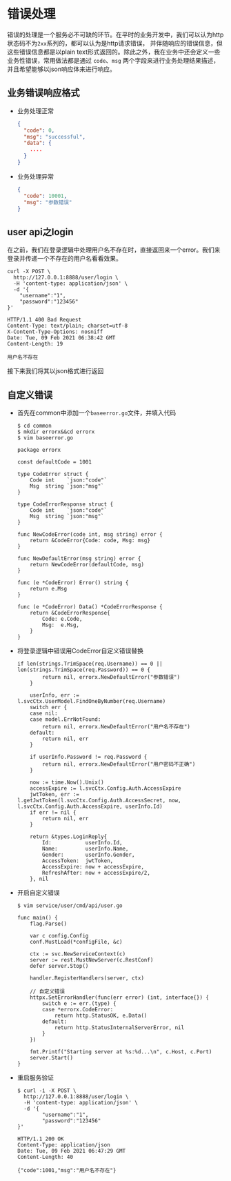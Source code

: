 # 错误处理
错误的处理是一个服务必不可缺的环节。在平时的业务开发中，我们可以认为http状态码不为`2xx`系列的，都可以认为是http请求错误，
并伴随响应的错误信息，但这些错误信息都是以plain text形式返回的。除此之外，我在业务中还会定义一些业务性错误，常用做法都是通过
`code`、`msg` 两个字段来进行业务处理结果描述，并且希望能够以json响应体来进行响应。

## 业务错误响应格式
* 业务处理正常
    ``` json
    {
      "code": 0,
      "msg": "successful",
      "data": {
        ....
      }
    }
    ```

* 业务处理异常
    ``` json
    {
      "code": 10001,
      "msg": "参数错误"
    }
    ```

## user api之login
在之前，我们在登录逻辑中处理用户名不存在时，直接返回来一个error。我们来登录并传递一个不存在的用户名看看效果。
```shell
curl -X POST \
  http://127.0.0.1:8888/user/login \
  -H 'content-type: application/json' \
  -d '{
	"username":"1",
	"password":"123456"
}'
```
```text
HTTP/1.1 400 Bad Request
Content-Type: text/plain; charset=utf-8
X-Content-Type-Options: nosniff
Date: Tue, 09 Feb 2021 06:38:42 GMT
Content-Length: 19

用户名不存在
```
接下来我们将其以json格式进行返回

## 自定义错误
* 首先在common中添加一个`baseerror.go`文件，并填入代码
    ``` shell
    $ cd common
    $ mkdir errorx&&cd errorx
    $ vim baseerror.go
    ```
    ```goalng
    package errorx
    
    const defaultCode = 1001
    
    type CodeError struct {
        Code int    `json:"code"`
        Msg  string `json:"msg"`
    }
    
    type CodeErrorResponse struct {
        Code int    `json:"code"`
        Msg  string `json:"msg"`
    }
    
    func NewCodeError(code int, msg string) error {
        return &CodeError{Code: code, Msg: msg}
    }
    
    func NewDefaultError(msg string) error {
        return NewCodeError(defaultCode, msg)
    }
    
    func (e *CodeError) Error() string {
        return e.Msg
    }
    
    func (e *CodeError) Data() *CodeErrorResponse {
        return &CodeErrorResponse{
            Code: e.Code,
            Msg:  e.Msg,
        }
    }
    
    ```

* 将登录逻辑中错误用CodeError自定义错误替换
    ```golang
    if len(strings.TrimSpace(req.Username)) == 0 || len(strings.TrimSpace(req.Password)) == 0 {
            return nil, errorx.NewDefaultError("参数错误")
        }
    
        userInfo, err := l.svcCtx.UserModel.FindOneByNumber(req.Username)
        switch err {
        case nil:
        case model.ErrNotFound:
            return nil, errorx.NewDefaultError("用户名不存在")
        default:
            return nil, err
        }
    
        if userInfo.Password != req.Password {
            return nil, errorx.NewDefaultError("用户密码不正确")
        }
    
        now := time.Now().Unix()
        accessExpire := l.svcCtx.Config.Auth.AccessExpire
        jwtToken, err := l.getJwtToken(l.svcCtx.Config.Auth.AccessSecret, now, l.svcCtx.Config.Auth.AccessExpire, userInfo.Id)
        if err != nil {
            return nil, err
        }
    
        return &types.LoginReply{
            Id:           userInfo.Id,
            Name:         userInfo.Name,
            Gender:       userInfo.Gender,
            AccessToken:  jwtToken,
            AccessExpire: now + accessExpire,
            RefreshAfter: now + accessExpire/2,
        }, nil
    ```

* 开启自定义错误
    ```shell
    $ vim service/user/cmd/api/user.go
    ```
    ```golang
    func main() {
        flag.Parse()
    
        var c config.Config
        conf.MustLoad(*configFile, &c)
    
        ctx := svc.NewServiceContext(c)
        server := rest.MustNewServer(c.RestConf)
        defer server.Stop()
    
        handler.RegisterHandlers(server, ctx)
    
        // 自定义错误
        httpx.SetErrorHandler(func(err error) (int, interface{}) {
            switch e := err.(type) {
            case *errorx.CodeError:
                return http.StatusOK, e.Data()
            default:
                return http.StatusInternalServerError, nil
            }
        })
    
        fmt.Printf("Starting server at %s:%d...\n", c.Host, c.Port)
        server.Start()
    }
    ```
* 重启服务验证
    ```shell
    $ curl -i -X POST \
      http://127.0.0.1:8888/user/login \
      -H 'content-type: application/json' \
      -d '{
            "username":"1",
            "password":"123456"
    }'
    ```
    ```text
    HTTP/1.1 200 OK
    Content-Type: application/json
    Date: Tue, 09 Feb 2021 06:47:29 GMT
    Content-Length: 40
    
    {"code":1001,"msg":"用户名不存在"}
    ```
